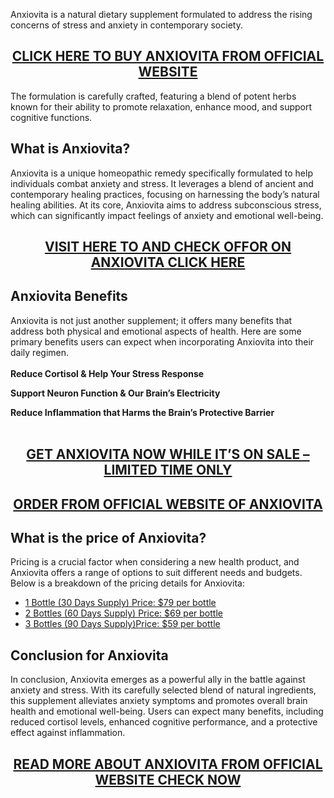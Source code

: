 <p>Anxiovita is a natural dietary supplement formulated to address the rising concerns of stress and anxiety in contemporary society.</p>
<h2 style="text-align: center;"><a href="https://sale365day.com/get-anxiovita-reviews">CLICK HERE TO BUY ANXIOVITA FROM OFFICIAL WEBSITE</a></h2>
<p>The formulation is carefully crafted, featuring a blend of potent herbs known for their ability to promote relaxation, enhance mood, and support cognitive functions.</p>
<h2 style="text-align: left;">What is Anxiovita?</h2>
<p style="text-align: left;">Anxiovita is a unique homeopathic remedy specifically formulated to help individuals combat anxiety and stress. It leverages a blend of ancient and contemporary healing practices, focusing on harnessing the body&rsquo;s natural healing abilities. At its core, Anxiovita aims to address subconscious stress, which can significantly impact feelings of anxiety and emotional well-being.</p>
<h2 style="text-align: center;"><a href="https://sale365day.com/get-anxiovita-reviews">VISIT HERE TO AND CHECK OFFOR ON ANXIOVITA CLICK HERE</a></h2>
<h2 style="text-align: left;">Anxiovita Benefits</h2>
<p style="text-align: left;">Anxiovita is not just another supplement; it offers many benefits that address both physical and emotional aspects of health. Here are some primary benefits users can expect when incorporating Anxiovita into their daily regimen.<br /><br /><strong>Reduce Cortisol &amp; Help Your Stress Response</strong></p>
<p><strong>Support Neuron Function &amp; Our Brain&rsquo;s Electricity</strong></p>
<p><strong>Reduce Inflammation that Harms the Brain&rsquo;s Protective Barrier</strong><br /><br /></p>
<h2 style="text-align: center;"><a href="https://sale365day.com/get-anxiovita-reviews">GET ANXIOVITA NOW WHILE IT&rsquo;S ON SALE &ndash; LIMITED TIME ONLY</a></h2>
<h2 style="text-align: center;"><a href="https://sale365day.com/get-anxiovita-reviews">ORDER FROM OFFICIAL WEBSITE OF ANXIOVITA </a></h2>
<h2 style="text-align: left;">What is the price of Anxiovita?</h2>
<p style="text-align: left;">Pricing is a crucial factor when considering a new health product, and Anxiovita offers a range of options to suit different needs and budgets. Below is a breakdown of the pricing details for Anxiovita:</p>
<ul style="text-align: left;">
<li><a href="https://sale365day.com/get-anxiovita-reviews">1 Bottle (30 Days Supply) Price: $79 per bottle</a></li>
<li><a href="https://sale365day.com/get-anxiovita-reviews">2 Bottles (60 Days Supply) Price: $69 per bottle</a></li>
<li><a href="https://sale365day.com/get-anxiovita-reviews">3 Bottles (90 Days Supply)Price: $59 per bottle</a></li>
</ul>
<h2 style="text-align: left;">Conclusion for Anxiovita</h2>
<p style="text-align: left;">In conclusion, Anxiovita emerges as a powerful ally in the battle against anxiety and stress. With its carefully selected blend of natural ingredients, this supplement alleviates anxiety symptoms and promotes overall brain health and emotional well-being. Users can expect many benefits, including reduced cortisol levels, enhanced cognitive performance, and a protective effect against inflammation.</p>
<h2 style="text-align: center;"><a href="https://sale365day.com/get-anxiovita-reviews">READ MORE ABOUT ANXIOVITA FROM OFFICIAL WEBSITE CHECK NOW</a></h2>
